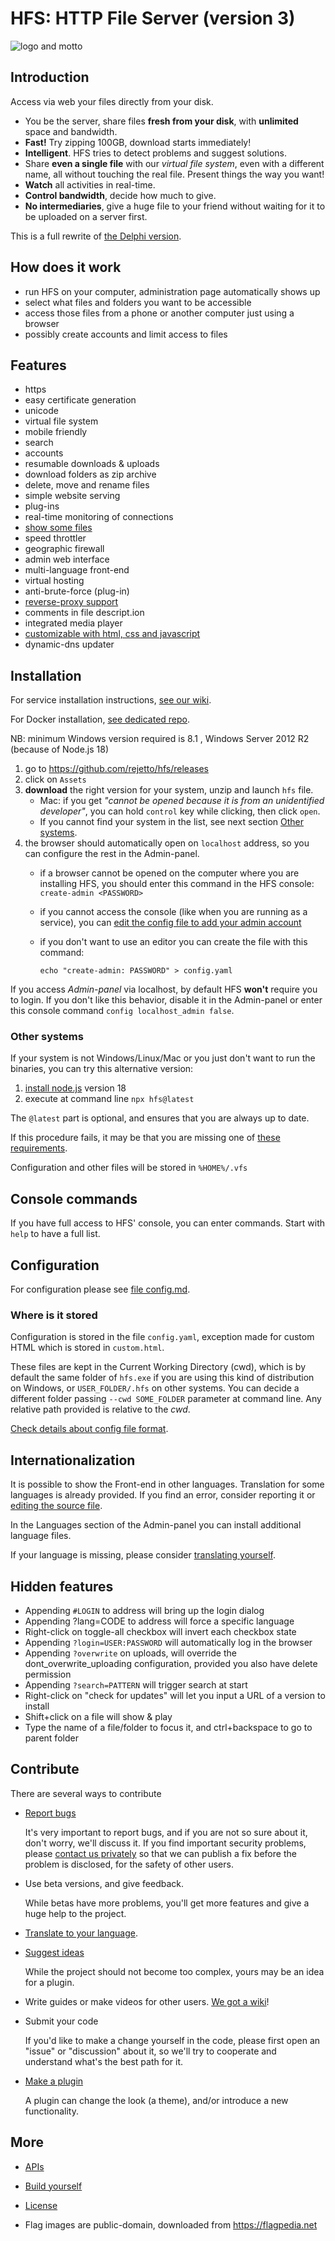 # HFS: HTTP File Server (version 3)

![logo and motto](hfs-logo-color-motto.svg)

## Introduction

Access via web your files directly from your disk.

- You be the server, share files **fresh from your disk**, with **unlimited** space and bandwidth.
- **Fast!** Try zipping 100GB, download starts immediately!
- **Intelligent**. HFS tries to detect problems and suggest solutions.
- Share **even a single file** with our *virtual file system*, even with a different name, all without touching the real file. Present things the way you want!
- **Watch** all activities in real-time.
- **Control bandwidth**, decide how much to give.
- **No intermediaries**, give a huge file to your friend without waiting for it to be uploaded on a server first.

This is a full rewrite of [the Delphi version](https://github.com/rejetto/hfs2).

## How does it work

- run HFS on your computer, administration page automatically shows up
- select what files and folders you want to be accessible
- access those files from a phone or another computer just using a browser
- possibly create accounts and limit access to files

## Features

- https
- easy certificate generation
- unicode
- virtual file system
- mobile friendly
- search
- accounts
- resumable downloads & uploads
- download folders as zip archive
- delete, move and rename files
- simple website serving
- plug-ins
- real-time monitoring of connections
- [show some files](https://github.com/rejetto/hfs/discussions/270)
- speed throttler
- geographic firewall
- admin web interface
- multi-language front-end
- virtual hosting
- anti-brute-force (plug-in)
- [reverse-proxy support](https://github.com/rejetto/hfs/wiki/Reverse-proxy)
- comments in file descript.ion
- integrated media player
- [customizable with html, css and javascript](https://github.com/rejetto/hfs/wiki/Customization)
- dynamic-dns updater

## Installation

For service installation instructions, [see our wiki](https://github.com/rejetto/hfs/wiki/Service-installation).

For Docker installation, [see dedicated repo](https://github.com/damienzonly/hfs-docker).

NB: minimum Windows version required is 8.1 , Windows Server 2012 R2 (because of Node.js 18)

1. go to https://github.com/rejetto/hfs/releases
2. click on `Assets`
3. **download** the right version for your system, unzip and launch `hfs` file. 
   - Mac: if you get *"cannot be opened because it is from an unidentified developer"*,
     you can hold `control` key while clicking, then click `open`.
   - If you cannot find your system in the list, see next section [Other systems](#other-systems).
4. the browser should automatically open on `localhost` address, so you can configure the rest in the Admin-panel.
   - if a browser cannot be opened on the computer where you are installing HFS, 
     you should enter this command in the HFS console: `create-admin <PASSWORD>`
   - if you cannot access the console (like when you are running as a service), 
       you can [edit the config file to add your admin account](config.md#accounts)
   - if you don't want to use an editor you can create the file with this command: 
     
     `echo "create-admin: PASSWORD" > config.yaml` 

If you access *Admin-panel* via localhost, by default HFS **won't** require you to login.
If you don't like this behavior, disable it in the Admin-panel or enter this console command `config localhost_admin false`.

### Other systems

If your system is not Windows/Linux/Mac or you just don't want to run the binaries, you can try this alternative version:

1. [install node.js](https://nodejs.org) version 18
2. execute at command line `npx hfs@latest`

The `@latest` part is optional, and ensures that you are always up to date.

If this procedure fails, it may be that you are missing one of [these requirements](https://github.com/nodejs/node-gyp#installation).

Configuration and other files will be stored in `%HOME%/.vfs`

## Console commands

If you have full access to HFS' console, you can enter commands. Start with `help` to have a full list.

## Configuration

For configuration please see [file config.md](config.md).

### Where is it stored

Configuration is stored in the file `config.yaml`, exception made for custom HTML which is stored in `custom.html`.

These files are kept in the Current Working Directory (cwd), which is by default the same folder of `hfs.exe`
if you are using this kind of distribution on Windows, or `USER_FOLDER/.hfs` on other systems.
You can decide a different folder passing `--cwd SOME_FOLDER` parameter at command line.
Any relative path provided is relative to the *cwd*.

[Check details about config file format](config.md).

## Internationalization

It is possible to show the Front-end in other languages.
Translation for some languages is already provided. If you find an error, consider reporting it
or [editing the source file](https://github.com/rejetto/hfs/tree/main/src/langs). 

In the Languages section of the Admin-panel you can install additional language files.

If your language is missing, please consider [translating yourself](https://github.com/rejetto/hfs/wiki/Translation). 

## Hidden features

- Appending `#LOGIN` to address will bring up the login dialog
- Appending ?lang=CODE to address will force a specific language
- Right-click on toggle-all checkbox will invert each checkbox state
- Appending `?login=USER:PASSWORD` will automatically log in the browser
- Appending `?overwrite` on uploads, will override the dont_overwrite_uploading configuration, provided you also have delete permission
- Appending `?search=PATTERN` will trigger search at start 
- Right-click on "check for updates" will let you input a URL of a version to install
- Shift+click on a file will show & play
- Type the name of a file/folder to focus it, and ctrl+backspace to go to parent folder

## Contribute

There are several ways to contribute

- [Report bugs](https://github.com/rejetto/hfs/issues/new?labels=bug&template=bug_report.md)

  It's very important to report bugs, and if you are not so sure about it, don't worry, we'll discuss it.
  If you find important security problems, please [contact us privately](mailto:a@rejetto.com) so that we can publish a fix before
  the problem is disclosed, for the safety of other users.  

- Use beta versions, and give feedback. 

  While betas have more problems, you'll get more features and give a huge help to the project. 

- [Translate to your language](https://github.com/rejetto/hfs/wiki/Translation).

- [Suggest ideas](https://github.com/rejetto/hfs/discussions)

  While the project should not become too complex, yours may be an idea for a plugin.

- Write guides or make videos for other users. [We got a wiki](https://github.com/rejetto/hfs/wiki)! 

- Submit your code

  If you'd like to make a change yourself in the code, please first open an "issue" or "discussion" about it,
  so we'll try to cooperate and understand what's the best path for it.

- [Make a plugin](dev-plugins.md)

  A plugin can change the look (a theme), and/or introduce a new functionality.

## More

- [APIs](https://github.com/rejetto/hfs/wiki/APIs)

- [Build yourself](dev.md)

- [License](https://github.com/rejetto/hfs/blob/master/LICENSE.txt)

- Flag images are public-domain, downloaded from https://flagpedia.net